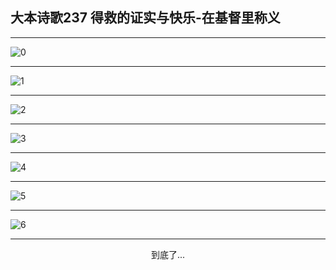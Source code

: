 
## 大本诗歌237 得救的证实与快乐-在基督里称义
        
<div id="aplayer0"></div>

---

<img alt="0" data-original="/data/d0236/0">

---

<img alt="1" data-original="/data/d0236/1">

---

<img alt="2" data-original="/data/d0236/2">

---

<img alt="3" data-original="/data/d0236/3">

---

<img alt="4" data-original="/data/d0236/4">

---

<img alt="5" data-original="/data/d0236/5">

---

<img alt="6" data-original="/data/d0236/6">

---

<p style="text-align: center">到底了...</p>

<script src="/js/dist-view.js"></script>

<script>
MAIN.id = 'd0236';
        
const ap0 = new APlayer({
    container: document.getElementById('aplayer0'),
    volume: 1,
    loop: 'none',
    preload: 'none',
    audio: [{
        name: '大本诗歌237.mp3',
        artist: '大本诗歌',
        url: 'https://res.wx.qq.com/voice/getvoice?mediaid=MzI0NTk3MDM5M18yMjQ3NDkwNTM5',
        cover: '/favicon'
    }]
});
</script>
